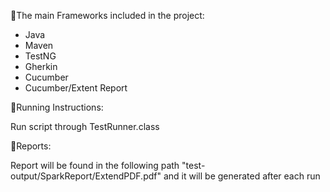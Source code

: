 💢The main Frameworks included in the project:
  - Java
  - Maven
  - TestNG
  - Gherkin
  - Cucumber
  - Cucumber/Extent Report

💢Running Instructions:

  Run script through TestRunner.class

💢Reports:

  Report will be found in the following path "test-output/SparkReport/ExtendPDF.pdf" and it will be generated after each run
